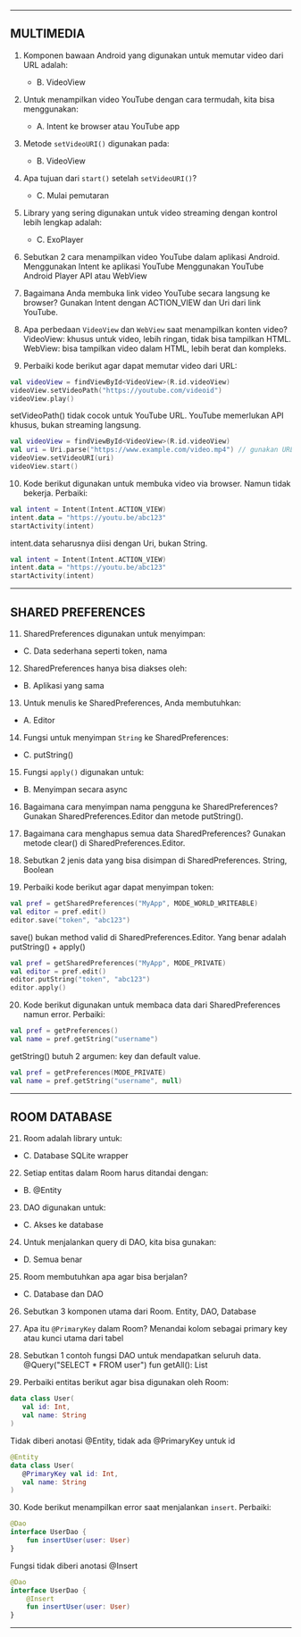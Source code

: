 
---
## MULTIMEDIA 

1. Komponen bawaan Android yang digunakan untuk memutar video dari URL adalah:
   * B. VideoView

2. Untuk menampilkan video YouTube dengan cara termudah, kita bisa menggunakan:
   * A. Intent ke browser atau YouTube app

3. Metode `setVideoURI()` digunakan pada:
   * B. VideoView

4. Apa tujuan dari `start()` setelah `setVideoURI()`?
   * C. Mulai pemutaran

5. Library yang sering digunakan untuk video streaming dengan kontrol lebih lengkap adalah:
   * C. ExoPlayer


6. Sebutkan 2 cara menampilkan video YouTube dalam aplikasi Android.
Menggunakan Intent ke aplikasi YouTube
Menggunakan YouTube Android Player API atau WebView

7. Bagaimana Anda membuka link video YouTube secara langsung ke browser?
Gunakan Intent dengan ACTION_VIEW dan Uri dari link YouTube.


8. Apa perbedaan `VideoView` dan `WebView` saat menampilkan konten video?
VideoView: khusus untuk video, lebih ringan, tidak bisa tampilkan HTML.
WebView: bisa tampilkan video dalam HTML, lebih berat dan kompleks.

9. Perbaiki kode berikut agar dapat memutar video dari URL:

```kotlin
val videoView = findViewById<VideoView>(R.id.videoView)
videoView.setVideoPath("https://youtube.com/videoid")
videoView.play()
```
setVideoPath() tidak cocok untuk YouTube URL. YouTube memerlukan API khusus, bukan streaming langsung.

```kotlin
val videoView = findViewById<VideoView>(R.id.videoView)
val uri = Uri.parse("https://www.example.com/video.mp4") // gunakan URL langsung ke file video
videoView.setVideoURI(uri)
videoView.start()
```

10. Kode berikut digunakan untuk membuka video via browser. Namun tidak bekerja. Perbaiki:

```kotlin
val intent = Intent(Intent.ACTION_VIEW)
intent.data = "https://youtu.be/abc123"
startActivity(intent)
```
intent.data seharusnya diisi dengan Uri, bukan String.

```kotlin
val intent = Intent(Intent.ACTION_VIEW)
intent.data = "https://youtu.be/abc123"
startActivity(intent)
```

---

##  SHARED PREFERENCES
  
11. SharedPreferences digunakan untuk menyimpan:
* C. Data sederhana seperti token, nama

12. SharedPreferences hanya bisa diakses oleh:
* B. Aplikasi yang sama

13. Untuk menulis ke SharedPreferences, Anda membutuhkan:
* A. Editor

14. Fungsi untuk menyimpan `String` ke SharedPreferences:
* C. putString()

15. Fungsi `apply()` digunakan untuk:
* B. Menyimpan secara async

16. Bagaimana cara menyimpan nama pengguna ke SharedPreferences?
Gunakan SharedPreferences.Editor dan metode putString().

17. Bagaimana cara menghapus semua data SharedPreferences?
Gunakan metode clear() di SharedPreferences.Editor.

18. Sebutkan 2 jenis data yang bisa disimpan di SharedPreferences.
String, Boolean
19. Perbaiki kode berikut agar dapat menyimpan token:

```kotlin
val pref = getSharedPreferences("MyApp", MODE_WORLD_WRITEABLE)
val editor = pref.edit()
editor.save("token", "abc123")
```
save() bukan method valid di SharedPreferences.Editor. Yang benar adalah putString() + apply()

```kotlin
val pref = getSharedPreferences("MyApp", MODE_PRIVATE)
val editor = pref.edit()
editor.putString("token", "abc123")
editor.apply()
```

20. Kode berikut digunakan untuk membaca data dari SharedPreferences namun error. Perbaiki:

```kotlin
val pref = getPreferences()
val name = pref.getString("username")
```
getString() butuh 2 argumen: key dan default value.

```kotlin
val pref = getPreferences(MODE_PRIVATE)
val name = pref.getString("username", null)
```

---
##  ROOM DATABASE
21. Room adalah library untuk:
* C. Database SQLite wrapper

22. Setiap entitas dalam Room harus ditandai dengan:
* B. @Entity

23. DAO digunakan untuk:
* C. Akses ke database

24. Untuk menjalankan query di DAO, kita bisa gunakan:
* D. Semua benar

25. Room membutuhkan apa agar bisa berjalan?
* C. Database dan DAO

26. Sebutkan 3 komponen utama dari Room.
Entity, DAO, Database
27. Apa itu `@PrimaryKey` dalam Room?
Menandai kolom sebagai primary key atau kunci utama dari tabel

28. Sebutkan 1 contoh fungsi DAO untuk mendapatkan seluruh data.
@Query("SELECT * FROM user")
fun getAll(): List<User>


29. Perbaiki entitas berikut agar bisa digunakan oleh Room:

```kotlin
data class User(
   val id: Int,
   val name: String
)
```
Tidak diberi anotasi @Entity, tidak ada @PrimaryKey untuk id
```kotlin
@Entity
data class User(
   @PrimaryKey val id: Int,
   val name: String
)
```

30. Kode berikut menampilkan error saat menjalankan `insert`. Perbaiki:

```kotlin
@Dao
interface UserDao {
    fun insertUser(user: User)
}
```
Fungsi tidak diberi anotasi @Insert
```kotlin
@Dao
interface UserDao {
    @Insert
    fun insertUser(user: User)
}
```
---
